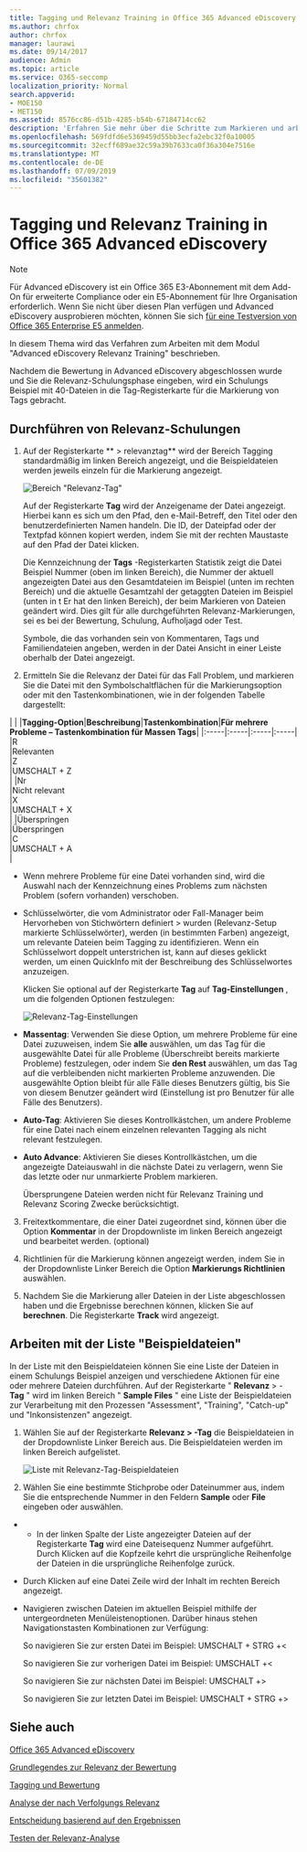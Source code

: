 ```yaml
---
title: Tagging und Relevanz Training in Office 365 Advanced eDiscovery
ms.author: chrfox
author: chrfox
manager: laurawi
ms.date: 09/14/2017
audience: Admin
ms.topic: article
ms.service: O365-seccomp
localization_priority: Normal
search.appverid:
- MOE150
- MET150
ms.assetid: 8576cc86-d51b-4285-b54b-67184714cc62
description: 'Erfahren Sie mehr über die Schritte zum Markieren und arbeiten Sie dann mit einem Schulungs Beispiel mit 40 Dateien während der Relevanz-Schulungsphase von Office 365 Advanced eDiscovery.  '
ms.openlocfilehash: 569fdfd6e5369459d55bb3ecfa2ebc32f0a10005
ms.sourcegitcommit: 32ecff689ae32c59a39b7633ca0f36a304e7516e
ms.translationtype: MT
ms.contentlocale: de-DE
ms.lasthandoff: 07/09/2019
ms.locfileid: "35601382"
---
```

# <a name="tagging-and-relevance-training-in-office-365-advanced-ediscovery"></a>Tagging und Relevanz Training in Office 365 Advanced eDiscovery

> [!NOTE]
> Für Advanced eDiscovery ist ein Office 365 E3-Abonnement mit dem Add-On für erweiterte Compliance oder ein E5-Abonnement für Ihre Organisation erforderlich. Wenn Sie nicht über diesen Plan verfügen und Advanced eDiscovery ausprobieren möchten, können Sie sich [für eine Testversion von Office 365 Enterprise E5 anmelden](https://go.microsoft.com/fwlink/p/?LinkID=698279). 
  
In diesem Thema wird das Verfahren zum Arbeiten mit dem Modul "Advanced eDiscovery Relevanz Training" beschrieben. 
  
Nachdem die Bewertung in Advanced eDiscovery abgeschlossen wurde und Sie die Relevanz-Schulungsphase eingeben, wird ein Schulungs Beispiel mit 40-Dateien in die Tag-Registerkarte für die Markierung von Tags gebracht. 
  
## <a name="performing-relevance-training"></a>Durchführen von Relevanz-Schulungen

1. Auf der Registerkarte ** \> relevanztag** wird der Bereich Tagging standardmäßig im linken Bereich angezeigt, und die Beispieldateien werden jeweils einzeln für die Markierung angezeigt. 
    
    ![Bereich "Relevanz-Tag"](media/0cf19ab4-b427-4a7f-8749-0f4ed9afaf58.png)
  
    Auf der Registerkarte **Tag** wird der Anzeigename der Datei angezeigt. Hierbei kann es sich um den Pfad, den e-Mail-Betreff, den Titel oder den benutzerdefinierten Namen handeln. Die ID, der Dateipfad oder der Textpfad können kopiert werden, indem Sie mit der rechten Maustaste auf den Pfad der Datei klicken. 
    
    Die Kennzeichnung der **Tags** -Registerkarten Statistik zeigt die Datei Beispiel Nummer (oben im linken Bereich), die Nummer der aktuell angezeigten Datei aus den Gesamtdateien im Beispiel (unten im rechten Bereich) und die aktuelle Gesamtzahl der getaggten Dateien im Beispiel (unten in t Er hat den linken Bereich), der beim Markieren von Dateien geändert wird. Dies gilt für alle durchgeführten Relevanz-Markierungen, sei es bei der Bewertung, Schulung, Aufholjagd oder Test. 
    
    Symbole, die das vorhanden sein von Kommentaren, Tags und Familiendateien angeben, werden in der Datei Ansicht in einer Leiste oberhalb der Datei angezeigt.
    
2. Ermitteln Sie die Relevanz der Datei für das Fall Problem, und markieren Sie die Datei mit den Symbolschaltflächen für die Markierungsoption oder mit den Tastenkombinationen, wie in der folgenden Tabelle dargestellt:
    
| |
|**Tagging-Option**|**Beschreibung**|**Tastenkombination**|**Für mehrere Probleme – Tastenkombination für Massen Tags**|
|:-----|:-----|:-----|:-----|
|R  <br/> |Relevanten  <br/> |Z  <br/> |UMSCHALT + Z  <br/> |
|Nr  <br/> |Nicht relevant  <br/> |X  <br/> |UMSCHALT + X  <br/> |
|Überspringen  <br/> |Überspringen  <br/> |C  <br/> |UMSCHALT + A  <br/> |
   
  - Wenn mehrere Probleme für eine Datei vorhanden sind, wird die Auswahl nach der Kennzeichnung eines Problems zum nächsten Problem (sofern vorhanden) verschoben. 
    
  - Schlüsselwörter, die vom Administrator oder Fall-Manager beim Hervorheben von Stichwörtern definiert \> wurden (Relevanz-Setup markierte Schlüsselwörter), werden (in bestimmten Farben) angezeigt, um relevante Dateien beim Tagging zu identifizieren. Wenn ein Schlüsselwort doppelt unterstrichen ist, kann auf dieses geklickt werden, um einen QuickInfo mit der Beschreibung des Schlüsselwortes anzuzeigen. 
    
    Klicken Sie optional auf der Registerkarte **Tag** auf **Tag-Einstellungen** , um die folgenden Optionen festzulegen: 
    
    ![Relevanz-Tag-Einstellungen](media/533e89fa-7eb4-409e-ab07-f5aab9296dd8.png)
  
  - **Massentag**: Verwenden Sie diese Option, um mehrere Probleme für eine Datei zuzuweisen, indem Sie **alle** auswählen, um das Tag für die ausgewählte Datei für alle Probleme (Überschreibt bereits markierte Probleme) festzulegen, oder indem Sie **den Rest** auswählen, um das Tag auf die verbleibenden nicht markierten Probleme anzuwenden. Die ausgewählte Option bleibt für alle Fälle dieses Benutzers gültig, bis Sie von diesem Benutzer geändert wird (Einstellung ist pro Benutzer für alle Fälle des Benutzers). 
    
  - **Auto-Tag**: Aktivieren Sie dieses Kontrollkästchen, um andere Probleme für eine Datei nach einem einzelnen relevanten Tagging als nicht relevant festzulegen.
    
  - **Auto Advance**: Aktivieren Sie dieses Kontrollkästchen, um die angezeigte Dateiauswahl in die nächste Datei zu verlagern, wenn Sie das letzte oder nur unmarkierte Problem markieren. 
    
    Übersprungene Dateien werden nicht für Relevanz Training und Relevanz Scoring Zwecke berücksichtigt.
    
3. Freitextkommentare, die einer Datei zugeordnet sind, können über die Option **Kommentar** in der Dropdownliste im linken Bereich angezeigt und bearbeitet werden. (optional) 
    
4. Richtlinien für die Markierung können angezeigt werden, indem Sie in der Dropdownliste Linker Bereich die Option **Markierungs Richtlinien** auswählen. 
    
5. Nachdem Sie die Markierung aller Dateien in der Liste abgeschlossen haben und die Ergebnisse berechnen können, klicken Sie auf **berechnen**. Die Registerkarte **Track** wird angezeigt. 
    
## <a name="working-with-the-sample-files-list"></a>Arbeiten mit der Liste "Beispieldateien"

In der Liste mit den Beispieldateien können Sie eine Liste der Dateien in einem Schulungs Beispiel anzeigen und verschiedene Aktionen für eine oder mehrere Dateien durchführen. Auf der Registerkarte " **Relevanz** \> - **Tag** " wird im linken Bereich " **Sample Files** " eine Liste der Beispieldateien zur Verarbeitung mit den Prozessen "Assessment", "Training", "Catch-up" und "Inkonsistenzen" angezeigt. 
  
1. Wählen Sie auf der Registerkarte **Relevanz \> -Tag** die Beispieldateien in der Dropdownliste Linker Bereich aus. Die Beispieldateien werden im linken Bereich aufgelistet. 
    
    ![Liste mit Relevanz-Tag-Beispieldateien](media/fd058bdd-645a-4af1-a1eb-bff08581cb18.png)
  
2. Wählen Sie eine bestimmte Stichprobe oder Dateinummer aus, indem Sie die entsprechende Nummer in den Feldern **Sample** oder **File** eingeben oder auswählen. 
    
  -   - In der linken Spalte der Liste angezeigter Dateien auf der Registerkarte **Tag** wird eine Dateisequenz Nummer aufgeführt. Durch Klicken auf die Kopfzeile kehrt die ursprüngliche Reihenfolge der Dateien in die ursprüngliche Reihenfolge zurück. 
    
  - Durch Klicken auf eine Datei Zeile wird der Inhalt im rechten Bereich angezeigt.
    
  - Navigieren zwischen Dateien im aktuellen Beispiel mithilfe der untergeordneten Menüleistenoptionen. Darüber hinaus stehen Navigationstasten Kombinationen zur Verfügung:
    
    So navigieren Sie zur ersten Datei im Beispiel: UMSCHALT + STRG +\<
    
    So navigieren Sie zur vorherigen Datei im Beispiel: UMSCHALT +\<
    
    So navigieren Sie zur nächsten Datei im Beispiel: UMSCHALT +\>
    
    So navigieren Sie zur letzten Datei im Beispiel: UMSCHALT + STRG +\>
    
## <a name="see-also"></a>Siehe auch

[Office 365 Advanced eDiscovery](office-365-advanced-ediscovery.md)
  
[Grundlegendes zur Relevanz der Bewertung](assessment-in-relevance-in-advanced-ediscovery.md)
  
[Tagging und Bewertung](tagging-and-assessment-in-advanced-ediscovery.md)
  
[Analyse der nach Verfolgungs Relevanz](track-relevance-analysis-in-advanced-ediscovery.md)
  
[Entscheidung basierend auf den Ergebnissen](decision-based-on-the-results-in-advanced-ediscovery.md)
  
[Testen der Relevanz-Analyse](test-relevance-analysis-in-advanced-ediscovery.md)

